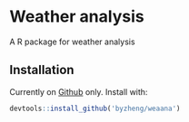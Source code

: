 # Weather analysis

A R package for weather analysis



## Installation

Currently on [Github](https://github.com/byzheng/weaana) only. Install with:

```r
devtools::install_github('byzheng/weaana')
```
